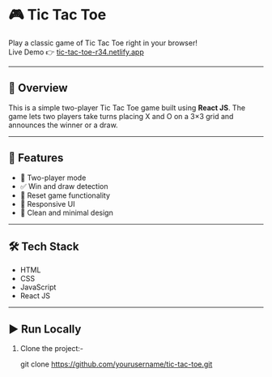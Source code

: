 # 🎮 Tic Tac Toe

Play a classic game of Tic Tac Toe right in your browser!  
Live Demo 👉 [tic-tac-toe-r34.netlify.app](https://tic-tac-toe-r34.netlify.app/)

---

## 📌 Overview

This is a simple two-player Tic Tac Toe game built using **React JS**. The game lets two players take turns placing X and O on a 3×3 grid and announces the winner or a draw.

---

## 🚀 Features

- 🔁 Two-player mode
- ✅ Win and draw detection
- 🔄 Reset game functionality
- 📱 Responsive UI
- 🎨 Clean and minimal design

---

## 🛠️ Tech Stack

- HTML
- CSS
- JavaScript
- React JS

---

## ▶️ Run Locally

1. Clone the project:-
   
   git clone https://github.com/yourusername/tic-tac-toe.git

